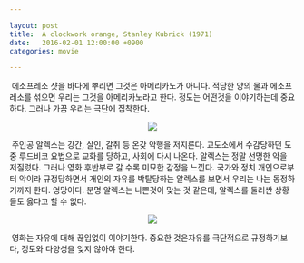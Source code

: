 ```yaml
---

layout: post
title:  A clockwork orange, Stanley Kubrick (1971)
date:   2016-02-01 12:00:00 +0900
categories: movie

---
```


&nbsp;에소프레소 샷을 바다에 뿌리면 그것은 아메리카노가 아니다. 적당한 양의 물과 에소프레소를 섞으면 우리는 그것을  아메리카노라고 한다. 정도는 어떤것을 이야기하는데 중요하다. 그러나 가끔 우리는 극단에 집착한다.

 <p align="center"><img src="https://holdonnn.github.io/assets/img/movie/clock-orange/0.png"></p>

&nbsp;주인공 알렉스는 강간, 살인, 갈취 등 온갖 악행을 저지른다. 교도소에서 수감당하던 도중 루드비코 요법으로 교화를 당하고, 사회에 다시 나온다. 알렉스는 정말 선명한 악을 저질렀다. 그러나 영화 후반부로 갈 수록 미묘한 감정을 느낀다. 국가와 정치 개인으로부터 악이라 규정당하면서 개인의 자유를 박탈당하는 알렉스를 보면서 우리는 나는 동정하기까지 한다. 엉망이다. 분명 알렉스는 나쁜것이 맞는 것 같은데, 알렉스를 둘러싼 상황들도 옳다고 할 수 없다.

  <p align="center"><img src="https://holdonnn.github.io/assets/img/movie/clock-orange/1.png"></p>

&nbsp;영화는 자유에 대해 끊임없이 이야기한다. 중요한 것은자유를 극단적으로 규정하기보다, 정도와 다양성을 잊지 않아야 한다.
